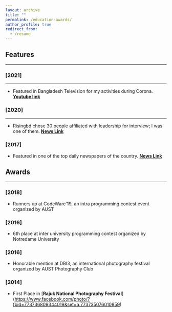 ```yaml
---
layout: archive
title: ""
permalink: /education-awards/
author_profile: true
redirect_from:
  - /resume
---
```



## Features 
----------------
### [2021]
-----------
* Featured in Bangladesh Television for my activities during Corona. [**Youtube link**](https://www.youtube.com/watch?v=ew_CdGVj2w0&t=6s) 

### [2020]
-----------
* Risingbd chose 30 people affiliated with leadership for interview; I was one of them. [**News Link**](https://www.risingbd.com/english/Become-a-leader-not-a-boss/71633?fbclid=IwAR26LU47ZX7gstir5P9eKnE503hiQfd3_-I16Es7H3ls3Ozxl_zwNRKnUFM)

### [2017]

* Featured in one of the top daily newspapers of the country. [**News Link**](https://www.kalerkantho.com/feature/campus/2017/11/08/562709?fbclid=IwAR1Y2JOOZLkCuNaGQLQ23ZvSLwqZxwIAnSc2k1VNgbk_MkBlJgQM_vcsnac)
 
## Awards
----------------
### [2018]
* Runners up at CodeWare'19, an intra programming contest event organized by AUST

### [2016]
* 6th place at inter university programming contest organized by Notredame University 

### [2016]
* Honorable mention at DBI3, an international photography festival organized by AUST Photography Club

### [2014]
* First Place in [**Rajuk National Photography Festival**] (https://www.facebook.com/photo/?fbid=773736809344019&set=a.773735076010859)

